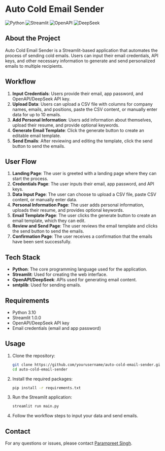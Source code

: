 # Auto Cold Email Sender

![Python](https://img.shields.io/badge/Python-3.10-blue)
![Streamlit](https://img.shields.io/badge/Streamlit-1.0.0-red)
![OpenAPI](https://img.shields.io/badge/OpenAPI-3.0.0-green)
![DeepSeek](https://img.shields.io/badge/DeepSeek-1.0.0-yellow)

## About the Project

Auto Cold Email Sender is a Streamlit-based application that automates the process of sending cold emails. Users can input their email credentials, API keys, and other necessary information to generate and send personalized emails to multiple recipients.

## Workflow

1. **Input Credentials**: Users provide their email, app password, and OpenAPI/DeepSeek API key.
2. **Upload Data**: Users can upload a CSV file with columns for company names, emails, and positions, paste the CSV content, or manually enter data for up to 10 emails.
3. **Add Personal Information**: Users add information about themselves, upload their resume, and provide optional keywords.
4. **Generate Email Template**: Click the generate button to create an editable email template.
5. **Send Emails**: After reviewing and editing the template, click the send button to send the emails.

## User Flow

1. **Landing Page**: The user is greeted with a landing page where they can start the process.
2. **Credentials Page**: The user inputs their email, app password, and API keys.
3. **Data Input Page**: The user can choose to upload a CSV file, paste CSV content, or manually enter data.
4. **Personal Information Page**: The user adds personal information, uploads their resume, and provides optional keywords.
5. **Email Template Page**: The user clicks the generate button to create an email template, which they can edit.
6. **Review and Send Page**: The user reviews the email template and clicks the send button to send the emails.
7. **Confirmation Page**: The user receives a confirmation that the emails have been sent successfully.

## Tech Stack

- **Python**: The core programming language used for the application.
- **Streamlit**: Used for creating the web interface.
- **OpenAPI/DeepSeek**: APIs used for generating email content.
- **smtplib**: Used for sending emails.

## Requirements

- Python 3.10
- Streamlit 1.0.0
- OpenAPI/DeepSeek API key
- Email credentials (email and app password)

## Usage

1. Clone the repository:
    ```sh
    git clone https://github.com/yourusername/auto-cold-email-sender.git
    cd auto-cold-email-sender
    ```

2. Install the required packages:
    ```sh
    pip install -r requirements.txt
    ```

3. Run the Streamlit application:
    ```sh
    streamlit run main.py
    ```

4. Follow the workflow steps to input your data and send emails.

## Contact

For any questions or issues, please contact [Parampreet Singh](mailto:connectwithparam.30@gmail.com).

